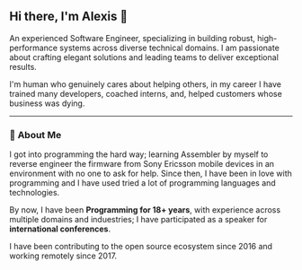 ## Hi there, I'm Alexis 👋

An experienced Software Engineer, specializing in building robust, high-performance systems across diverse technical domains. I am passionate about crafting elegant solutions and leading teams to deliver exceptional results.

I'm human who genuinely cares about helping others, in my career I have trained many developers, coached interns, and, helped customers whose business was dying.


---

### 🚀 **About Me**

I got into programming the hard way; learning Assembler by myself to reverse engineer the firmware from Sony Ericsson mobile devices in an environment with no one to ask for help. Since then, I have been in love with programming and I have used tried a lot of programming languages and technologies.

By now, I have been **Programming for 18+ years**,  with experience across multiple domains and induestries; I have participated as a speaker for **international conferences**.

I have been contributing to the open source ecosystem since 2016 and working remotely since 2017.
